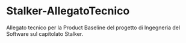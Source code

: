 # Stalker-AllegatoTecnico
Allegato tecnico per la Product Baseline del progetto di Ingegneria del Software sul capitolato Stalker.

